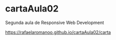 # cartaAula02
Segunda aula de Responsive Web Development

https://rafaelaromanoo.github.io/cartaAula02/carta
